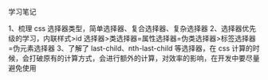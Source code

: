学习笔记

1、梳理 css 选择器类型，简单选择器、复合选择器、复杂选择器
2、选择器优先级的学习，内联样式>id 选择器>类选择器=属性选择器=伪类选择器>标签选择器=伪元素选择器
3、了解了 last-child、nth-last-child 等选择器，在 css 计算的时候，会打破原有的计算方式，会进行额外的计算，对效率的影响，在开发中要尽量避免使用
